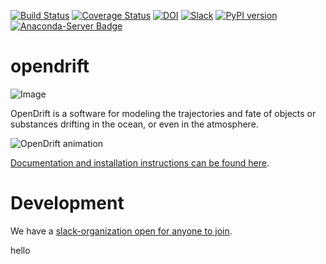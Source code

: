 [![Build Status](https://circleci.com/gh/OpenDrift/opendrift.svg?style=svg)](https://app.circleci.com/pipelines/github/OpenDrift/opendrift)
[![Coverage Status](https://coveralls.io/repos/github/OpenDrift/opendrift/badge.svg?branch=master)](https://coveralls.io/github/OpenDrift/opendrift?branch=master)
[![DOI](https://zenodo.org/badge/DOI/10.5281/zenodo.582321.svg)](https://doi.org/10.5281/zenodo.582321)
[![Slack](https://img.shields.io/badge/slack-opendrift-yellow.svg)](https://join.slack.com/t/opendrift-dev/shared_invite/zt-ozansc5h-AzMOOS9jOs~3CBihRR37Lw)
[![PyPI version](https://badge.fury.io/py/opendrift.svg)](https://badge.fury.io/py/opendrift)
[![Anaconda-Server Badge](https://anaconda.org/conda-forge/opendrift/badges/version.svg)](https://anaconda.org/conda-forge/opendrift)

opendrift
=========

![Image](https://github.com/opendrift/opendrift/blob/master/docs/opendrift_logo.png)

OpenDrift is a software for modeling the trajectories and fate of objects or substances drifting in the ocean, or even in the atmosphere.

![OpenDrift animation](https://dl.dropboxusercontent.com/s/u9apyh7ci1mdowg/opendrift.gif?dl=0)

[Documentation and installation instructions can be found here](https://opendrift.github.io/install.html).

Development
===========

We have a [slack-organization open for anyone to join](https://join.slack.com/t/opendrift-dev/shared_invite/zt-ozansc5h-AzMOOS9jOs~3CBihRR37Lw).

hello
